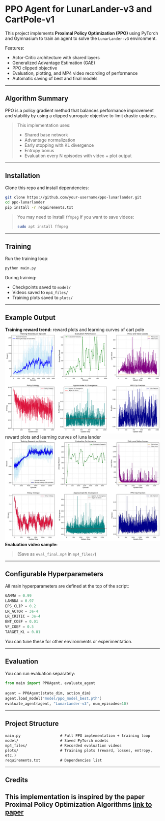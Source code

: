 #  PPO Agent for LunarLander-v3 and CartPole-v1

This project implements **Proximal Policy Optimization (PPO)** using PyTorch and Gymnasium to train an agent to solve the `LunarLander-v3` environment.

Features:
- Actor-Critic architecture with shared layers
- Generalized Advantage Estimation (GAE)
- PPO clipped objective
- Evaluation, plotting, and MP4 video recording of performance
- Automatic saving of best and final models

---

##  Algorithm Summary

PPO is a policy gradient method that balances performance improvement and stability by using a clipped surrogate objective to limit drastic updates.

> This implementation uses:
> - Shared base network
> - Advantage normalization
> - Early stopping with KL divergence
> - Entropy bonus
> - Evaluation every N episodes with video + plot output

---

##  Installation

Clone this repo and install dependencies:

```bash
git clone https://github.com/your-username/ppo-lunarlander.git
cd ppo-lunarlander
pip install -r requirements.txt
```

> You may need to install `ffmpeg` if you want to save videos:
> ```bash
> sudo apt install ffmpeg
> ```

---

##  Training

Run the training loop:

```bash
python main.py
```

During training:
- Checkpoints saved to `model/`
- Videos saved to `mp4_files/`
- Training plots saved to `plots/`

---

##  Example Output

**Training reward trend:**
reward plots and learning curves of cart pole
![Reward Plot](BEST_RES/curve_res.png)
reward plots and learning curves of luna lander
![Reward Plot](BEST_RES/luna_res.jpg)
**Evaluation video sample:**

> (Save as `eval_final.mp4` in `mp4_files/`)

---

##  Configurable Hyperparameters

All main hyperparameters are defined at the top of the script:

```python
GAMMA = 0.99
LAMBDA = 0.97
EPS_CLIP = 0.2
LR_ACTOR = 3e-4
LR_CRITIC = 3e-4
ENT_COEF = 0.01
VF_COEF = 0.5
TARGET_KL = 0.01
```

You can tune these for other environments or experimentation.

---

##  Evaluation

You can run evaluation separately:

```python
from main import PPOAgent, evaluate_agent

agent = PPOAgent(state_dim, action_dim)
agent.load_model("model/ppo_model_best.pth")
evaluate_agent(agent, "LunarLander-v3", num_episodes=10)
```

---

##  Project Structure

```
main.py                  # Full PPO implementation + training loop
model/                   # Saved PyTorch models
mp4_files/               # Recorded evaluation videos
plots/                   # Training plots (reward, losses, entropy, etc.)
requirements.txt         # Dependencies list
```

---

##  Credits

This implementation is inspired by the paper Proximal Policy Optimization Algorithms
[link to paper](https://arxiv.org/pdf/1707.06347)
---
